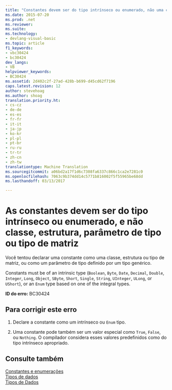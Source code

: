 ```yaml
---
title: "Constantes devem ser do tipo intrínseco ou enumerado, não uma classe, estrutura, parâmetro de tipo ou tipo de matriz | Documentos do Microsoft"
ms.date: 2015-07-20
ms.prod: .net
ms.reviewer: 
ms.suite: 
ms.technology:
- devlang-visual-basic
ms.topic: article
f1_keywords:
- vbc30424
- bc30424
dev_langs:
- VB
helpviewer_keywords:
- BC30424
ms.assetid: 2d402c2f-27ad-428b-b699-d45cd62f7196
caps.latest.revision: 12
author: stevehoag
ms.author: shoag
translation.priority.ht:
- cs-cz
- de-de
- es-es
- fr-fr
- it-it
- ja-jp
- ko-kr
- pl-pl
- pt-br
- ru-ru
- tr-tr
- zh-cn
- zh-tw
translationtype: Machine Translation
ms.sourcegitcommit: a06bd2a17f1d6c7308fa6337c866c1ca2e7281c0
ms.openlocfilehash: 7063c9b374dd14c5771b816002f5f55965be68dd
ms.lasthandoff: 03/13/2017

---
```

# <a name="constants-must-be-of-an-intrinsic-or-enumerated-type-not-a-class-structure-type-parameter-or-array-type"></a>As constantes devem ser do tipo intrínseco ou enumerado, e não classe, estrutura, parâmetro de tipo ou tipo de matriz
Você tentou declarar uma constante como uma classe, estrutura ou tipo de matriz, ou como um parâmetro de tipo definido por um tipo genérico.  
  
 Constants must be of an intrinsic type (`Boolean`, `Byte`, `Date`, `Decimal`, `Double`, `Integer`, `Long`, `Object`, `SByte`, `Short`, `Single`, `String`, `UInteger`, `ULong`, or `UShort`), or an `Enum` type based on one of the integral types.  
  
 **ID do erro:** BC30424  
  
## <a name="to-correct-this-error"></a>Para corrigir este erro  
  
1.  Declare a constante como um intrínseco ou `Enum` tipo.  
  
2.  Uma constante pode também ser um valor especial como `True`, `False`, ou `Nothing`. O compilador considera esses valores predefinidos como do tipo intrínseco apropriado.  
  
## <a name="see-also"></a>Consulte também  
 [Constantes e enumerações](../../../visual-basic/language-reference/constants-and-enumerations.md)   
 [Tipos de dados](../../../visual-basic/programming-guide/language-features/data-types/index.md)   
 [Tipos de Dados](../../../visual-basic/language-reference/data-types/data-type-summary.md)
